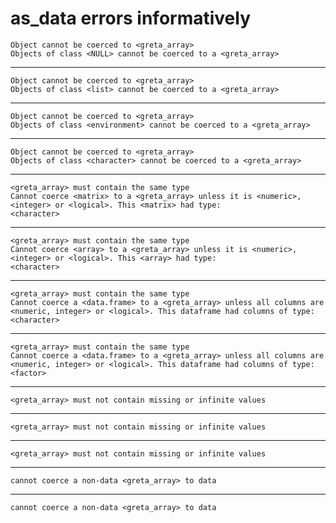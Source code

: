 # as_data errors informatively

    Object cannot be coerced to <greta_array>
    Objects of class <NULL> cannot be coerced to a <greta_array>

---

    Object cannot be coerced to <greta_array>
    Objects of class <list> cannot be coerced to a <greta_array>

---

    Object cannot be coerced to <greta_array>
    Objects of class <environment> cannot be coerced to a <greta_array>

---

    Object cannot be coerced to <greta_array>
    Objects of class <character> cannot be coerced to a <greta_array>

---

    <greta_array> must contain the same type
    Cannot coerce <matrix> to a <greta_array> unless it is <numeric>, <integer> or <logical>. This <matrix> had type:
    <character>

---

    <greta_array> must contain the same type
    Cannot coerce <array> to a <greta_array> unless it is <numeric>, <integer> or <logical>. This <array> had type:
    <character>

---

    <greta_array> must contain the same type
    Cannot coerce a <data.frame> to a <greta_array> unless all columns are <numeric, integer> or <logical>. This dataframe had columns of type: <character>

---

    <greta_array> must contain the same type
    Cannot coerce a <data.frame> to a <greta_array> unless all columns are <numeric, integer> or <logical>. This dataframe had columns of type: <factor>

---

    <greta_array> must not contain missing or infinite values

---

    <greta_array> must not contain missing or infinite values

---

    <greta_array> must not contain missing or infinite values

---

    cannot coerce a non-data <greta_array> to data

---

    cannot coerce a non-data <greta_array> to data

